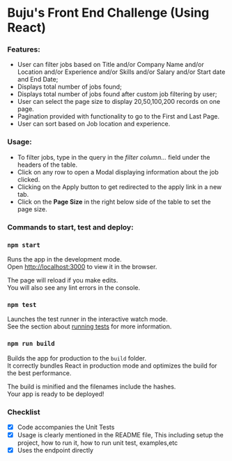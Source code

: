 

# Buju's Front End Challenge (Using React)

### Features: 
- User can filter jobs based on Title and/or Company Name and/or Location and/or Experience and/or Skills and/or Salary and/or Start date and End Date;
- Displays total number of jobs found;
- Displays total number of jobs found after custom job filtering by user;
- User can select the page size to display 20,50,100,200 records on one page.
- Pagination provided with functionality to go to the First and Last Page.
- User can sort based on Job location and experience.

### Usage:
- To filter jobs, type in the query in the *filter column...* field under the headers of the table.
- Click on any row to open a Modal displaying information about the job clicked.
- Clicking on the Apply button to get redirected to the apply link in a new tab.
- Click on the **Page Size** in the right below side of the table to set the page size.

### Commands to start, test and deploy:

### `npm start`

Runs the app in the development mode.<br>
Open [http://localhost:3000](http://localhost:3000) to view it in the browser.

The page will reload if you make edits.<br>
You will also see any lint errors in the console.

### `npm test`

Launches the test runner in the interactive watch mode.<br>
See the section about [running tests](https://facebook.github.io/create-react-app/docs/running-tests) for more information.

### `npm run build`

Builds the app for production to the `build` folder.<br>
It correctly bundles React in production mode and optimizes the build for the best performance.

The build is minified and the filenames include the hashes.<br>
Your app is ready to be deployed!

### Checklist

- [x] Code accompanies the Unit Tests
- [x] Usage is clearly mentioned in the README file, This including setup the project, how to run it, how to run unit test, examples,etc
- [x] Uses the endpoint directly
